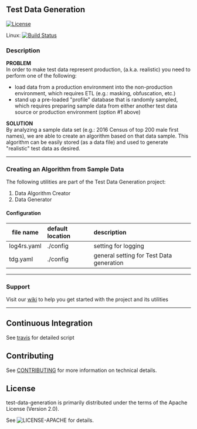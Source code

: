 ## Test Data Generation
[![License](https://img.shields.io/badge/License-Apache%202.0-blue.svg)](https://opensource.org/licenses/Apache-2.0)

Linux: [![Build Status](https://travis-ci.org/dsietz/test-data-generation.svg?branch=master)](https://travis-ci.org/dsietz/test-data-generation)

### Description
**PROBLEM**
</br>
In order to make test data represent production, (a.k.a. realistic) you need to perform one of the following:
+ load data from a production environment into the non-production environment, which requires ETL (e.g.: masking, obfuscation, etc.)
+ stand up a pre-loaded "profile" database that is randomly sampled, which requires preparing sample data from either another test data source 
or production environment (option #1 above)

**SOLUTION**
</br>
 By analyzing a sample data set (e.g.: 2016 Census of top 200 male first names), we are able to create an algorithm based on that data sample. 
 This algorithm can be easily stored (as a data file) and used to generate "realistic" test data as desired. 

---

### Creating an Algorithm from Sample Data
The following utilities are part of the Test Data Generation project:
1. Data Algorithm Creator
2. Data Generator

#### Configuration
|  file name  | default location | description |
| ----------- | :--------------- | :---------- |
| log4rs.yaml | ./config         | setting for logging |
| tdg.yaml    | ./config         | general setting for Test Data generation |

---

### Support
Visit our [wiki](https://github.com/dsietz/test-data-generation/wiki) to help you get started with the project and its utilities

---
## Continuous Integration
See [travis](./.travis.yml) for detailed script

## Contributing

See [CONTRIBUTING](./CONTRIBUTING.md) for more information on technical details.

## License

test-data-generation is primarily distributed under the terms of the Apache License (Version 2.0).

See ![LICENSE-APACHE](.:LICENSE-APACHE "Apache License") for details.
